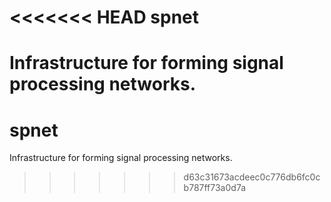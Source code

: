 <<<<<<< HEAD
spnet
=========

Infrastructure for forming signal processing networks.
=======
spnet
=======

Infrastructure for forming signal processing networks.
>>>>>>> d63c31673acdeec0c776db6fc0cb787ff73a0d7a
